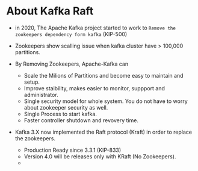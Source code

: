 # About Kafka Raft 
* in 2020, The Apache Kafka project started to work to `Remove the zookeepers dependency form kafka` (KIP-500)
* Zookeepers show scalling issue when kafka cluster have > 100,000 partitions. 
* By Removing Zookeepers, Apache-Kafka can
   - Scale the Milions of Partitions and become easy to maintain and setup. 
   - Improve staibility, makes easier to monitor, suppport and administrator. 
   - Single security model for whole system. You do not have to worry about zookeeper security as well. 
   - Single Process to start kafka. 
   - Faster controller shutdown and revovery time. 

* Kafka 3.X now implemented the Raft protocol (Kraft) in order to replace the zookeepers. 
   - Production  Ready since 3.3.1 (KIP-833)
   - Version 4.0 will be releases only with KRaft (No Zookeepers). 
   -  
